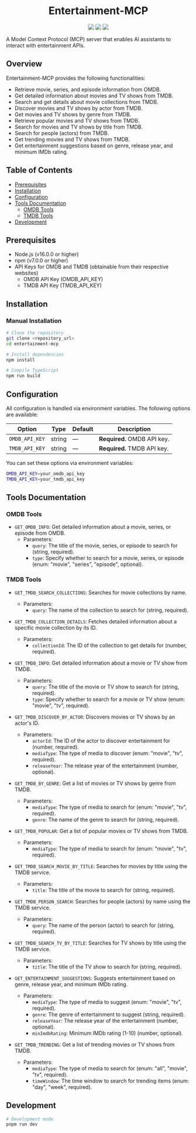 <div align="center">

# Entertainment-MCP

<p align="centre">
  <img src="https://img.shields.io/badge/TAG-MCP-blue" />
  <img src="https://img.shields.io/badge/TAG-fastMCP-green" />
  <img src="https://img.shields.io/badge/TAG-typescript-orange" />
</p>

</div>

A Model Context Protocol (MCP) server that enables AI assistants to interact with entertainment APIs.

## Overview

Entertainment-MCP provides the following functionalities:

- Retrieve movie, series, and episode information from OMDB.
- Get detailed information about movies and TV shows from TMDB.
- Search and get details about movie collections from TMDB.
- Discover movies and TV shows by actor from TMDB.
- Get movies and TV shows by genre from TMDB.
- Retrieve popular movies and TV shows from TMDB.
- Search for movies and TV shows by title from TMDB.
- Search for people (actors) from TMDB.
- Get trending movies and TV shows from TMDB.
- Get entertainment suggestions based on genre, release year, and minimum IMDb rating.

## Table of Contents

- [Prerequisites](#prerequisites)
- [Installation](#installation)
- [Configuration](#configuration)
- [Tools Documentation](#tools-documentation)
  - [OMDB Tools](#omdb-tools)
  - [TMDB Tools](#tmdb-tools)
- [Development](#development)

## Prerequisites

- Node.js (v16.0.0 or higher)
- npm (v7.0.0 or higher)
- API Keys for OMDB and TMDB (obtainable from their respective websites)
  - OMDB API Key (OMDB_API_KEY)
  - TMDB API Key (TMDB_API_KEY)

## Installation

### Manual Installation

```bash
# Clone the repository
git clone <repository_url>
cd entertainment-mcp

# Install dependencies
npm install

# Compile TypeScript
npm run build
```

## Configuration

All configuration is handled via environment variables. The following options are available:

| Option           | Type   | Default | Description                               |
|------------------|--------|---------|-------------------------------------------|
| `OMDB_API_KEY`   | string | —       | **Required.** OMDB API key.               |
| `TMDB_API_KEY`   | string | —       | **Required.** TMDB API key.               |

You can set these options via environment variables:

```bash
OMDB_API_KEY=your_omdb_api_key
TMDB_API_KEY=your_tmdb_api_key
```

## Tools Documentation

### OMDB Tools

- `GET_OMDB_INFO`: Get detailed information about a movie, series, or episode from OMDB.
  - Parameters:
    - `query`: The title of the movie, series, or episode to search for (string, required).
    - `type`: Specify whether to search for a movie, series, or episode (enum: "movie", "series", "episode", optional).

### TMDB Tools

- `GET_TMDB_SEARCH_COLLECTIONS`: Searches for movie collections by name.
  - Parameters:
    - `query`: The name of the collection to search for (string, required).

- `GET_TMDB_COLLECTION_DETAILS`: Fetches detailed information about a specific movie collection by its ID.
  - Parameters:
    - `collectionId`: The ID of the collection to get details for (number, required).

- `GET_TMDB_INFO`: Get detailed information about a movie or TV show from TMDB.
  - Parameters:
    - `query`: The title of the movie or TV show to search for (string, required).
    - `type`: Specify whether to search for a movie or TV show (enum: "movie", "tv", required).

- `GET_TMDB_DISCOVER_BY_ACTOR`: Discovers movies or TV shows by an actor's ID.
  - Parameters:
    - `actorId`: The ID of the actor to discover entertainment for (number, required).
    - `mediaType`: The type of media to discover (enum: "movie", "tv", required).
    - `releaseYear`: The release year of the entertainment (number, optional).

- `GET_TMDB_BY_GENRE`: Get a list of movies or TV shows by genre from TMDB.
  - Parameters:
    - `mediaType`: The type of media to search for (enum: "movie", "tv", required).
    - `genre`: The name of the genre to search for (string, required).

- `GET_TMDB_POPULAR`: Get a list of popular movies or TV shows from TMDB.
  - Parameters:
    - `mediaType`: The type of media to search for (enum: "movie", "tv", required).

- `GET_TMDB_SEARCH_MOVIE_BY_TITLE`: Searches for movies by title using the TMDB service.
  - Parameters:
    - `title`: The title of the movie to search for (string, required).

- `GET_TMDB_PERSON_SEARCH`: Searches for people (actors) by name using the TMDB service.
  - Parameters:
    - `query`: The name of the person (actor) to search for (string, required).

- `GET_TMDB_SEARCH_TV_BY_TITLE`: Searches for TV shows by title using the TMDB service.
  - Parameters:
    - `title`: The title of the TV show to search for (string, required).

- `GET_ENTERTAINMENT_SUGGESTIONS`: Suggests entertainment based on genre, release year, and minimum IMDb rating.
  - Parameters:
    - `mediaType`: The type of media to suggest (enum: "movie", "tv", required).
    - `genre`: The genre of entertainment to suggest (string, required).
    - `releaseYear`: The release year of the entertainment (number, optional).
    - `minImdbRating`: Minimum IMDb rating (1-10) (number, optional).

- `GET_TMDB_TRENDING`: Get a list of trending movies or TV shows from TMDB.
  - Parameters:
    - `mediaType`: The type of media to search for (enum: "all", "movie", "tv", required).
    - `timeWindow`: The time window to search for trending items (enum: "day", "week", required).

## Development

```bash
# Development mode
pnpm run dev
```
